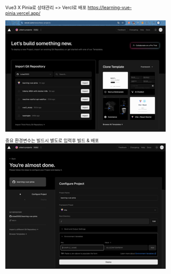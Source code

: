 Vue3 X Pinia로 상태관리 => Vercl로 배포
https://learning-vue-pinia.vercel.app/

![alt text](image.png)

중요 환경변수는 빌드시 별도로 입력후 빌드 & 배포
![alt text](image-1.png)